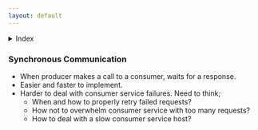 ```yaml
---
layout: default
---
```


<details><summary>Index</summary>  
[1 - Synchronous Communication](system-design-interview-distributed-message-queue-synchronous-communication)  
</details>  

### Synchronous Communication
- When producer makes a call to a consumer, waits for a response. 
- Easier and faster to implement. 
- Harder to deal with consumer service failures. Need to think;
  - When and how to properly retry failed requests? 
  - How not to overwhelm consumer service with too many requests?
  - How to deal with a slow consumer service host? 
